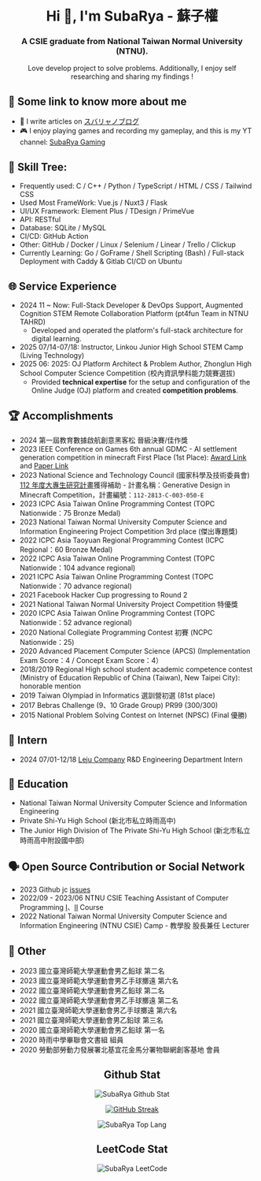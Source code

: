 
<!--
**KutsunaSubaRya/KutsunaSubarya** is a ✨ _special_ ✨ repository because its `README.md` (this file) appears on your GitHub profile.

Here are some ideas to get you started:

- 🔭 I’m currently working on ...
- 🌱 I’m currently learning ...
- 👯 I’m looking to collaborate on ...
- 🤔 I’m looking for help with ...
- 💬 Ask me about ...
- 📫 How to reach me: ...
- 😄 Pronouns: ...
- ⚡ Fun fact: ...
-->

<h1 align="center">Hi 👋, I'm SubaRya - 蘇子權</h1>
<h3 align="center">A CSIE graduate from National Taiwan Normal University (NTNU).</h3>

<p align="center">Love develop project to solve problems. Additionally, I enjoy self researching and sharing my findings !</p>

## 👤 Some link to know more about me
- 📝 I write articles on [スバリャノブログ](https://blog.subarya.me/)
- 🎮 I enjoy playing games and recording my gameplay, and this is my YT channel: [SubaRya Gaming](https://www.youtube.com/channel/UCP5RrHApbhRSY-UMlCkkpgw)

## 🌱 Skill Tree:
- Frequently used: C / C++ / Python / TypeScript / HTML / CSS / Tailwind CSS
- Used Most FrameWork: Vue.js / Nuxt3 / Flask
- UI/UX Framework: Element Plus / TDesign / PrimeVue
- API: RESTful
- Database: SQLite / MySQL
- CI/CD: GitHub Action
- Other: GitHub / Docker / Linux / Selenium / Linear / Trello / Clickup
- Currently Learning: Go / GoFrame / Shell Scripting (Bash) / Full-stack Deployment with Caddy & Gitlab CI/CD on Ubuntu

## 🌐 Service Experience
* 2024 11 ~ Now: Full-Stack Developer & DevOps Support, Augmented Cognition STEM Remote Collaboration Platform (pt4fun Team in NTNU TAHRD)
  * Developed and operated the platform's full-stack architecture for digital learning.
* 2025 07/14-07/18: Instructor, Linkou Junior High School STEM Camp (Living Technology)
* 2025 06: 2025: OJ Platform Architect & Problem Author, Zhonglun High School Computer Science Competition (校內資訊學科能力競賽選拔)
  * Provided **technical expertise** for the setup and configuration of the Online Judge (OJ) platform and created **competition problems**.

## 🏆 Accomplishments
* 2024 第一屆教育數據啟航創意黑客松 晉級決賽/佳作獎
* 2023 IEEE Conference on Games 6th annual GDMC - AI settlement generation competition in minecraft First Place (1st Place): [Award Link](https://gendesignmc.wikidot.com/wiki:2023-settlement-generation-competition#toc19) and [Paper Link](https://gendesignmc.wdfiles.com/local--files/wiki:2023-settlement-generation-competition/JEB_GEN_writeup%5B1%5D.pdf)
* 2023 National Science and Technology Council (國家科學及技術委員會) [112 年度大專生研究計畫](https://wsts.nstc.gov.tw/STSWeb/Award/AwardMultiQuery.aspx)獲得補助 - 計畫名稱：Generative Design in Minecraft Competition，計畫編號：`112-2813-C-003-050-E`
* 2023 ICPC Asia Taiwan Online Programming Contest (TOPC Nationwide：75 Bronze Medal)
* 2023 National Taiwan Normal University Computer Science and Information Engineering Project Competition 3rd place (傑出專題獎)
* 2022 ICPC Asia Taoyuan Regional Programming Contest (ICPC Regional：60 Bronze Medal)
* 2022 ICPC Asia Taiwan Online Programming Contest (TOPC Nationwide：104 advance regional)
* 2021 ICPC Asia Taiwan Online Programming Contest (TOPC Nationwide：70 advance regional)
* 2021 Facebook Hacker Cup progressing to Round 2
* 2021 National Taiwan Normal University Project Competition 特優獎
* 2020 ICPC Asia Taiwan Online Programming Contest (TOPC Nationwide：52 advance regional)
* 2020 National Collegiate Programming Contest 初賽 (NCPC Nationwide：25)
* 2020 Advanced Placement Computer Science (APCS) (Implementation Exam Score：4 / Concept Exam Score：4）
* 2018/2019 Regional High school student academic competence contest (Ministry of Education Republic of China (Taiwan), New Taipei City): honorable mention
* 2019 Taiwan Olympiad in Informatics 選訓營初選 (81st place)
* 2017 Bebras Challenge (9、10 Grade Group) PR99 (300/300)
* 2015 National Problem Solving Contest on Internet (NPSC) (Final 優勝)

## 🏢 Intern
* 2024 07/01-12/18 [Leju Company](https://www.leju.com.tw/) R&D Engineering Department Intern 

## 🏫 Education
* National Taiwan Normal University Computer Science and Information Engineering
* Private Shi-Yu High School (新北市私立時雨高中)
* The Junior High Division of The Private Shi-Yu High School (新北市私立時雨高中附設國中部)

## 🗣️ Open Source Contribution or Social Network
* 2023 Github jc [issues](https://github.com/kellyjonbrazil/jc/issues/395)
* 2022/09 - 2023/06 NTNU CSIE Teaching Assistant of Computer Programming [I](https://sites.google.com/gapps.ntnu.edu.tw/neokent/teaching/past-courses/2022fall-computer-programming-i)、[II](https://sites.google.com/gapps.ntnu.edu.tw/neokent/teaching/past-courses/2023spring-computer-programming-ii) Course
* 2022 National Taiwan Normal University Computer Science and Information Engineering (NTNU CSIE) Camp - 教學股 股長兼任 Lecturer

## 🧩 Other
* 2023 國立臺灣師範大學運動會男乙鉛球 第二名
* 2023 國立臺灣師範大學運動會男乙手球擲遠 第六名
* 2022 國立臺灣師範大學運動會男乙鉛球 第二名
* 2022 國立臺灣師範大學運動會男乙手球擲遠 第二名
* 2021 國立臺灣師範大學運動會男乙手球擲遠 第六名
* 2021 國立臺灣師範大學運動會男乙鉛球 第三名
* 2020 國立臺灣師範大學運動會男乙鉛球 第一名
* 2020 時雨中學畢聯會文書組 組員
* 2020 勞動部勞動力發展署北基宜花金馬分署物聯網創客基地 會員

<h2 align="center">Github Stat</h2>

<p align="center"><img src="https://github-readme-stats.vercel.app/api?username=KutsunaSubaRya&theme=merko&show_icons=true" alt="SubaRya Github Stat" /></p>

<p align="center"><a href="https://git.io/streak-stats"><img src="https://streak-stats.demolab.com?user=KutsunaSubaRya&theme=dark" alt="GitHub Streak" /></a></p>

<p align="center"><img src="https://github-readme-stats.vercel.app/api/top-langs?username=KutsunaSubaRya&theme=merko&show_icons=true&layout=compact" alt="SubaRya Top Lang" /></p>

<h2 align="center">LeetCode Stat</h2>

<p align="center"><img src="https://leetcard.jacoblin.cool/SubaRya?font=milonga" alt="SubaRya LeetCode" /></p>
